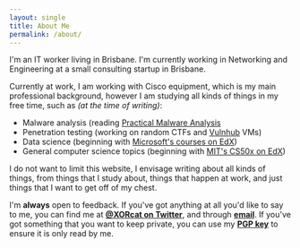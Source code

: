 ```yaml
---
layout: single
title: About Me
permalink: /about/
---
```


I'm an IT worker living in Brisbane. I'm currently working in Networking and Engineering at a small consulting startup in Brisbane.

Currently at work, I am working with Cisco equipment, which is my main professional background, however I am studying all kinds of things in my free time, such as *(at the time of writing)*:

*   Malware analysis (reading [Practical Malware Analysis](https://practicalmalwareanalysis.com/)
*   Penetration testing (working on random CTFs and [Vulnhub](https://vulnhub.com) VMs)
*   Data science (beginning with [Microsoft's courses on EdX](https://www.edx.org/microsoft-professional-program-certficate-data-science))
*   General computer science topics (beginning with [MIT's CS50x on EdX](https://www.edx.org/course/introduction-computer-science-harvardx-cs50x))

I do not want to limit this website, I envisage writing about all kinds of things, from things that I study about, things that happen at work, and just things that I want to get off of my chest.

I'm **always** open to feedback. If you've got anything at all you'd like to say to me, you can find me at **[@XORcat on Twitter](https://twitter.com/xorcat)**, and through **[email](mailto:xorcat@riseup.net)**.
If you've got something that you want to keep private, you can use my **[PGP key](https://pgp.mit.edu/pks/lookup?op=get&search=0xF2D050D3A528A62C)** to ensure it is only read by me.
